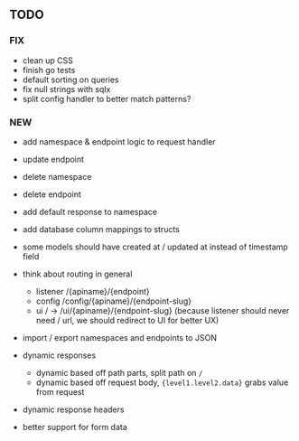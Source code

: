 ## TODO

### FIX

- clean up CSS
- finish go tests
- default sorting on queries
- fix null strings with sqlx
- split config handler to better match patterns?

### NEW

- add namespace & endpoint logic to request handler
- update endpoint
- delete namespace
- delete endpoint
- add default response to namespace
- add database column mappings to structs
- some models should have created at / updated at instead of timestamp field

- think about routing in general
    - listener /{apiname}/{endpoint}
    - config /config/{apiname}/{endpoint-slug}
    - ui / -> /ui/{apiname}/{endpoint-slug} (because listener should never need / url, we should redirect to UI for better UX)

 - import / export namespaces and endpoints to JSON

 - dynamic responses
   - dynamic based off path parts, split path on `/`
   - dynamic based off request body, `{level1.level2.data}` grabs value from request

 - dynamic response headers
 - better support for form data